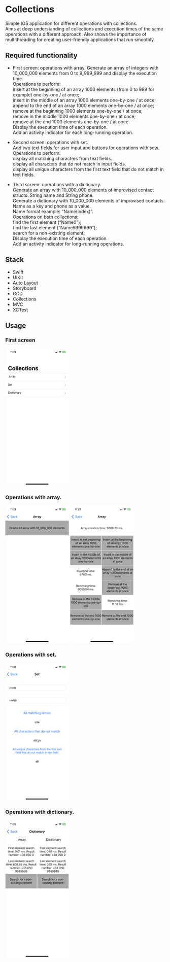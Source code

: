 # Collections

Simple IOS application for different operations with collections. \
Aims at deep understanding of collections and execution times of the same operations with a different approach. Also shows the importance of multithreading for creating user-friendly applications that run smoothly.

## Required functionality
- First screen: operations with array.
Generate an array of integers with 10_000_000 elements from 0 to 9_999_999 and display the execution time.\
Operations to perform:\
insert at the beginning of an array 1000 elements (from 0 to 999 for example) one-by-one / at once;\
insert in the middle of an array 1000 elements one-by-one / at once;\
append to the end of an array 1000 elements one-by-one / at once;\
remove at the beginning 1000 elements one-by-one / at once;\
remove in the middle 1000 elements one-by-one / at once;\
remove at the end 1000 elements one-by-one / at once.\
Display the execution time of each operation.\
Add an activity indicator for each long-running operation.

- Second screen: operations with set.\
Add two text fields for user input and buttons for operations with sets.\
Operations to perform:\
display all matching characters from text fields.\
display all characters that do not match in input fields.\
display all unique characters from the first text field that do not match in text fields.

- Third screen: operations with a dictionary.\
Generate an array with 10_000_000 elements of improvised contact structs. String name and String phone.\
Generate a dictionary with 10_000_000 elements of improvised contacts. Name as a key and phone as a value.\
Name format example: “Name\(index)”.\
Operations on both collections:\
find the first element (“Name0”);\
find the last element (“Name9999999”);\
search for a non-existing element;\
Display the execution time of each operation.\
Add an activity indicator for long-running operations.

## Stack
- Swift
- UIKit
- Auto Layout
- Storyboard
- GCD
- Collections
- MVC
- XCTest

## Usage
### First screen
<img src="https://github.com/DmytroHorodyskyi/Collections/blob/main/Screenshots/MainViewController.PNG" width="200" >

### Operations with array.
<img src="https://github.com/DmytroHorodyskyi/Collections/blob/main/Screenshots/ArrayViewController%20(before%20creation)%20.PNG" width="200" >
<img src="https://github.com/DmytroHorodyskyi/Collections/blob/main/Screenshots/ArrayViewController%20(after%20creation)%20.PNG" width="200" >

### Operations with set.
<img src="https://github.com/DmytroHorodyskyi/Collections/blob/main/Screenshots/SetViewController.PNG" width="200" >

### Operations with dictionary.
<img src="https://github.com/DmytroHorodyskyi/Collections/blob/main/Screenshots/DictionaryViewController.PNG" width="200" >

